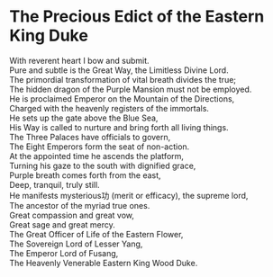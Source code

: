 # The Precious Edict of the Eastern King Duke

With reverent heart I bow and submit.  
Pure and subtle is the Great Way, the Limitless Divine Lord.  
The primordial transformation of vital breath divides the true;  
The hidden dragon of the Purple Mansion must not be employed.  
He is proclaimed Emperor on the Mountain of the Directions,  
Charged with the heavenly registers of the immortals.  
He sets up the gate above the Blue Sea,  
His Way is called to nurture and bring forth all living things.  
The Three Palaces have officials to govern,  
The Eight Emperors form the seat of non-action.  
At the appointed time he ascends the platform,  
Turning his gaze to the south with dignified grace,  
Purple breath comes forth from the east,  
Deep, tranquil, truly still.  
He manifests mysterious功 (merit or efficacy), the supreme lord,  
The ancestor of the myriad true ones.  
Great compassion and great vow,  
Great sage and great mercy.  
The Great Officer of Life of the Eastern Flower,  
The Sovereign Lord of Lesser Yang,  
The Emperor Lord of Fusang,  
The Heavenly Venerable Eastern King Wood Duke.

